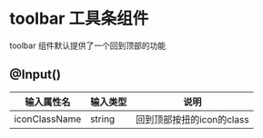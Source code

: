 # toolbar 工具条组件

toolbar 组件默认提供了一个回到顶部的功能

## @Input()

| 输入属性名 | 输入类型  | 说明    |
| --        | --        | --        |
| iconClassName      | string   | 回到顶部按扭的icon的class |